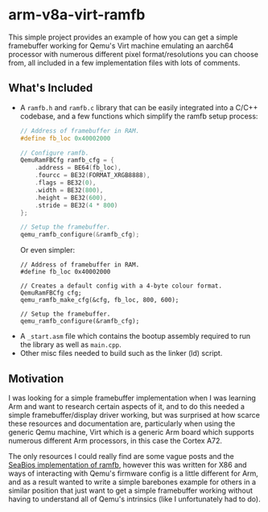 # arm-v8a-virt-ramfb
This simple project provides an example of how you can get a simple framebuffer working for Qemu's Virt machine emulating an aarch64 processor with numerous different pixel format/resolutions you can choose from, all included in a few implementation files with lots of comments.

## What's Included
- A `ramfb.h` and `ramfb.c` library that can be easily integrated into a C/C++ codebase, and a few functions which simplify the ramfb setup process:
  ```cpp
  // Address of framebuffer in RAM.
  #define fb_loc 0x40002000
  
  // Configure ramfb.
  QemuRamFBCfg ramfb_cfg = {
      .address = BE64(fb_loc),
      .fourcc = BE32(FORMAT_XRGB8888),
      .flags = BE32(0),
      .width = BE32(800),
      .height = BE32(600),
      .stride = BE32(4 * 800)
  };
  
  // Setup the framebuffer.
  qemu_ramfb_configure(&ramfb_cfg);
  ```
  Or even simpler:
  ```
  // Address of framebuffer in RAM.
  #define fb_loc 0x40002000

  // Creates a default config with a 4-byte colour format.
  QemuRamFBCfg cfg;
  qemu_ramfb_make_cfg(&cfg, fb_loc, 800, 600);

  // Setup the framebuffer.
  qemu_ramfb_configure(&ramfb_cfg);
  ```
- A `_start.asm` file which contains the bootup assembly required to run the library as well as `main.cpp`.
- Other misc files needed to build such as the linker (ld) script. 

## Motivation
I was looking for a simple framebuffer implementation when I was learning Arm and want to research certain aspects of it, and to do this needed a simple framebuffer/display driver working, but was surprised at how scarce these resources and documentation are, particularly when using the generic Qemu machine, Virt which is a generic Arm board which supports numerous different Arm processors, in this case the Cortex A72.

The only resources I could really find are some vague posts and the [SeaBios implementation of ramfb](https://github.com/qemu/seabios/blob/master/vgasrc/ramfb.c), however this was written for X86 and ways of interacting with Qemu's firmware config is a little different for Arm, and as a result wanted to write a simple barebones example for others in a similar position that just want to get a simple framebuffer working without having to understand all of Qemu's intrinsics (like I unfortunately had to do).
